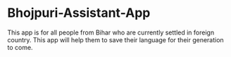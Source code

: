 # Bhojpuri-Assistant-App
This app is for all people from Bihar who are currently settled in foreign country. This app will help them to save their language for their generation to come.
